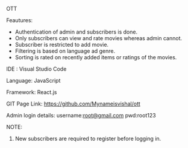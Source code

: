 OTT

Feautures:
- Authentication of admin and subscribers is done.
- Only subscribers can view and rate movies whereas admin cannot.
- Subscriber is restricted to add movie.
- Filtering is based on language ad genre.
- Sorting is rated on recently added items or ratings of the movies.

IDE : Visual Studio Code

Language: JavaScript

Framework: React.js

GIT Page Link: https://github.com/Mynameisvishal/ott

Admin login details:
username:root@gmail.com
pwd:root123


NOTE:
1. New subscribers are required to register before logging in.